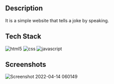 ## Description

It is a simple website that tells a joke by speaking.



## Tech Stack

<img src="https://img.shields.io/badge/HTML5-E34F26?style=for-the-badge&logo=html5&logoColor=white" alt="html5" />
<img src="https://img.shields.io/badge/CSS3-1572B6?style=for-the-badge&logo=css3&logoColor=white" alt="css" />
<img src="https://img.shields.io/badge/JavaScript-F7DF1E?style=for-the-badge&logo=javascript&logoColor=black" alt="javascript" />

## Screenshots
![Screenshot 2022-04-14 060149](https://user-images.githubusercontent.com/96786500/163291714-dff91926-88e7-42c9-b340-efc0ed79dfdd.png)
